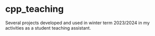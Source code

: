 # cpp_teaching
Several projects developed and used in winter term 2023/2024 in my activities as a student teaching assistant.
